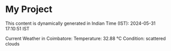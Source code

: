# My Project

This content is dynamically generated in Indian Time (IST): 2024-05-31 17:10:51 IST


Current Weather in Coimbatore:
Temperature: 32.88 °C
Condition: scattered clouds
